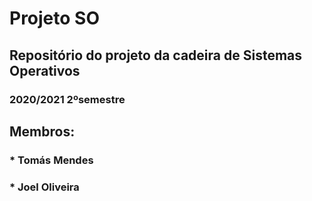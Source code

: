 # Projeto SO
## Repositório do projeto da cadeira de Sistemas Operativos
### 2020/2021 2ºsemestre

## Membros:
### * Tomás Mendes
### * Joel Oliveira
 
